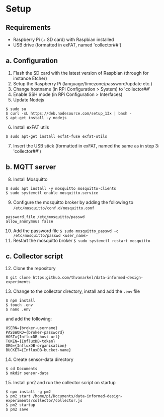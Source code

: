# Setup

## Requirements
- Raspberry Pi (+ SD card) with Raspbian installed
- USB drive (formatted in exFAT, named 'collector##')

## a. Configuration
1. Flash the SD card with the latest version of Raspbian (through for instance Etcher)
2. Setup the Raspberry Pi (language/timezone/password/update etc.)
3. Change hostname (in RPi Configuration > System) to 'collector##'
4. Enable SSH mode (in RPi Configuration > Interfaces)
5. Update Nodejs
```
$ sudo su
$ curl -sL https://deb.nodesource.com/setup_13x | bash -
$ apt-get install -y nodejs
```
6. Install exFAT utils
```
$ sudo apt-get install exfat-fuse exfat-utils
```
7. Insert the USB stick (formatted in exFAT, named the same as in step 3: 'collector##')

## b. MQTT server
8. Install Mosquitto
```
$ sudo apt install -y mosquitto mosquitto-clients
$ sudo systemctl enable mosquitto.service
```
9. Configure the mosquitto broker by adding the following to `/etc/mosquitto/conf.d/mosquitto.conf`
```
password_file /etc/mosquitto/passwd
allow_anonymous false
```
10. Add the password file
`$ sudo mosquitto_passwd -c /etc/mosquitto/passwd <user_name>`
11. Restart the mosquitto broker
`$ sudo systemctl restart mosquitto`

## c. Collector script
12. Clone the repository
```
$ git clone https:github.com/thvanarkel/data-informed-design-experiments
```
13. Change to the collector directory, install and add the `.env` file
```
$ npm install
$ touch .env
$ nano .env
```
and add the following:
```
USERN={broker-username}
PASSWORD={broker-password}
HOST={InfluxDB-host-url}
TOKEN={InfluxDB-token}
ORG={InfluxDB-organisation}
BUCKET={InfluxDB-bucket-name}
```
14. Create sensor-data directory
```
$ cd Documents
$ mkdir sensor-data
```
15. Install pm2 and run the collector script on startup
```
$ npm install -g pm2
$ pm2 start /home/pi/Documents/data-informed-design-experiments/collector/collector.js
$ pm2 startup
$ pm2 save
```
